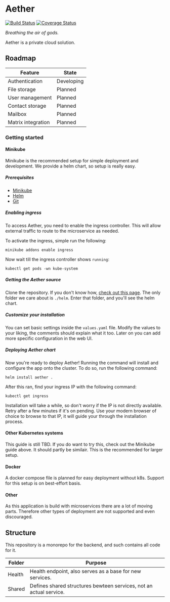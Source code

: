 # Aether

[![Build Status](https://travis-ci.org/aetherapp/aether.svg?branch=master)](https://travis-ci.org/aetherapp/aether)
[![Coverage Status](https://coveralls.io/repos/github/aetherapp/aether/badge.svg?branch=master)](https://coveralls.io/github/aetherapp/aether?branch=master)

_Breathing the air of gods._

Aether is a private cloud solution.

## Roadmap

| Feature            | State      |
| ------------------ | ---------- |
| Authentication     | Developing |
| File storage       | Planned    |
| User management    | Planned    |
| Contact storage    | Planned    |
| Mailbox            | Planned    |
| Matrix integration | Planned    |

### Getting started

#### Minikube

Minikube is the recommended setup for simple deployment and development.
We provide a helm chart, so setup is really easy.

##### Prerequisites

- [Minikube](https://kubernetes.io/docs/tasks/tools/install-minikube/)
- [Helm](https://helm.sh/docs/intro/install/)
- [Git](https://git-scm.com/)

##### Enabling ingress

To access Aether, you need to enable the ingress controller.
This will allow external traffic to route to the microservice as needed.

To activate the ingress, simple run the following:

```
minikube addons enable ingress
```

Now wait till the ingress controller shows `running`:

```
kubectl get pods -wn kube-system
```

##### Getting the Aether source

Clone the repository.
If you don't know how, [check out this page](https://help.github.com/en/github/creating-cloning-and-archiving-repositories/cloning-a-repository).
The only folder we care about is `./helm`.
Enter that folder, and you'll see the helm chart.

##### Customize your installation

You can set basic settings inside the `values.yaml` file.
Modify the values to your liking, the comments should explain what it too.
Later on you can add more specific configuration in the web UI.

##### Deploying Aether chart

Now you're ready to deploy Aether!
Running the command will install and configure the app onto the cluster.
To do so, run the following command:

```
helm install aether .
```

After this ran, find your ingress IP with the following command:

```
kubectl get ingress
```

Installation will take a while, so don't worry if the IP is not directly available.
Retry after a few minutes if it's on pending.
Use your modern browser of choice to browse to that IP, it will guide your through the installation process.

#### Other Kubernetes systems

This guide is still TBD. If you do want to try this, check out the Minikube guide above. It should partly be similair. This is the recommended for larger setup.

#### Docker

A docker compose file is planned for easy deployment without k8s. Support for this setup is on best-effort basis.

#### Other

As this application is build with microservices there are a lot of moving parts. Therefore other types of deployment are not supported and even discouraged.

## Structure

This repository is a monorepo for the backend, and such contains all code for it.

| Folder | Purpose                                                            |
| ------ | ------------------------------------------------------------------ |
| Health | Health endpoint, also serves as a base for new services.           |
| Shared | Defines shared structures bewteen services, not an actual service. |
